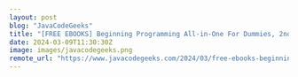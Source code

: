 ```yaml
---
layout: post
blog: "JavaCodeGeeks"
title: "[FREE EBOOKS] Beginning Programming All-in-One For Dummies, 2nd Edition, The Linux DevOps Handbook & Four More Best Selling Titles"
date: 2024-03-09T11:30:30Z
image: images/javacodegeeks.png
remote_url: "https://www.javacodegeeks.com/2024/03/free-ebooks-beginning-programming-all-in-one-for-dummies-2nd-edition-the-linux-devops-handbook-four-more-best-selling-titles.html"
---
```

